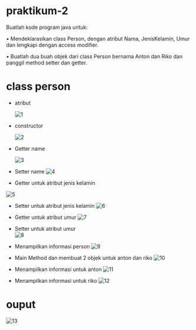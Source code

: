 # praktikum-2
Buatlah kode program java untuk:

• Mendeklarasikan class Person, dengan
atribut Nama, JenisKelamin, Umur dan
lengkapi dengan access modifier.

• Buatlah dua buah objek dari class Person
bernama Anton dan Riko dan panggil
method setter dan getter.

# class person
* atribut

  ![1](https://github.com/user-attachments/assets/13af334d-351b-4eb4-903d-6a7dd9d6cf98)

* constructor

  ![2](https://github.com/user-attachments/assets/183e5cb3-5d4a-473d-9a6b-96f47c88a51d)


* Getter name

  ![3](https://github.com/user-attachments/assets/5d4cedf6-4b2a-477f-ba43-704cf92e2fae)


 * Setter name
  ![4](https://github.com/user-attachments/assets/bef01c17-4d9d-4e14-b55f-a4fa324e26c9)

  
* Getter untuk atribut jenis kelamin

![5](https://github.com/user-attachments/assets/8ba4f5a1-867b-4a1d-8726-2dc0c2fb5171)


* Setter untuk atribut jenis kelamin
![6](https://github.com/user-attachments/assets/a01f82ad-195b-42a6-9a72-b29bc277f5e6)



* Getter untuk atribut umur
![7](https://github.com/user-attachments/assets/444d8f1b-9f7b-4ce4-a585-f1545ff6d436)



* Setter untuk atribut umur   
![8](https://github.com/user-attachments/assets/5d41cd6b-c748-42a9-990c-07fd8d3f33bd)



* Menampilkan informasi person
![9](https://github.com/user-attachments/assets/e8874b93-2351-4b6b-8a33-8f204efd4581)





* Main Method dan membuat 2 objek untuk anton dan riko
![10](https://github.com/user-attachments/assets/383ae2cd-ee57-4749-9b24-54cb7edfa13f)




* Menampilkan informasi untuk anton
![11](https://github.com/user-attachments/assets/5fcf0d52-9b29-4f95-866f-8c3eb93be68e)


* Menampilkan informasi untuk riko
![12](https://github.com/user-attachments/assets/353d7847-d246-4697-af58-37a6b0c07fe7)

# ouput
![13](https://github.com/user-attachments/assets/190c15f6-14f8-496c-bf5a-8304f5784241)


